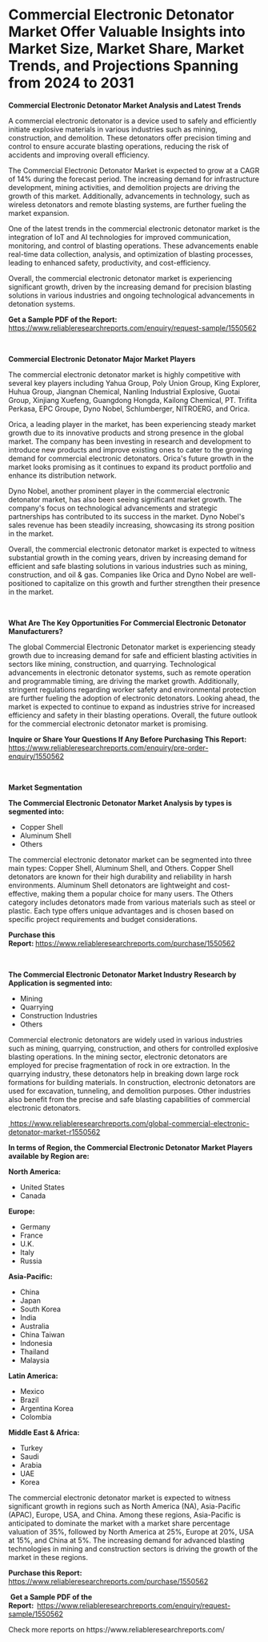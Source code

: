 <p><h1>Commercial Electronic Detonator Market Offer Valuable Insights into Market Size, Market Share, Market Trends, and Projections Spanning from 2024 to 2031</h1></p><p><strong>Commercial Electronic Detonator Market Analysis and Latest Trends</strong></p>
<p><p>A commercial electronic detonator is a device used to safely and efficiently initiate explosive materials in various industries such as mining, construction, and demolition. These detonators offer precision timing and control to ensure accurate blasting operations, reducing the risk of accidents and improving overall efficiency.</p><p>The Commercial Electronic Detonator Market is expected to grow at a CAGR of 14% during the forecast period. The increasing demand for infrastructure development, mining activities, and demolition projects are driving the growth of this market. Additionally, advancements in technology, such as wireless detonators and remote blasting systems, are further fueling the market expansion.</p><p>One of the latest trends in the commercial electronic detonator market is the integration of IoT and AI technologies for improved communication, monitoring, and control of blasting operations. These advancements enable real-time data collection, analysis, and optimization of blasting processes, leading to enhanced safety, productivity, and cost-efficiency.</p><p>Overall, the commercial electronic detonator market is experiencing significant growth, driven by the increasing demand for precision blasting solutions in various industries and ongoing technological advancements in detonation systems.</p></p>
<p><strong>Get a Sample PDF of the Report:&nbsp;</strong> <a href="https://www.reliableresearchreports.com/enquiry/request-sample/1550562">https://www.reliableresearchreports.com/enquiry/request-sample/1550562</a></p>
<p>&nbsp;</p>
<p><strong>Commercial Electronic Detonator Major Market Players</strong></p>
<p><p>The commercial electronic detonator market is highly competitive with several key players including Yahua Group, Poly Union Group, King Explorer, Huhua Group, Jiangnan Chemical, Nanling Industrial Explosive, Guotai Group, Xinjiang Xuefeng, Guangdong Hongda, Kailong Chemical, PT. Trifita Perkasa, EPC Groupe, Dyno Nobel, Schlumberger, NITROERG, and Orica.</p><p>Orica, a leading player in the market, has been experiencing steady market growth due to its innovative products and strong presence in the global market. The company has been investing in research and development to introduce new products and improve existing ones to cater to the growing demand for commercial electronic detonators. Orica's future growth in the market looks promising as it continues to expand its product portfolio and enhance its distribution network.</p><p>Dyno Nobel, another prominent player in the commercial electronic detonator market, has also been seeing significant market growth. The company's focus on technological advancements and strategic partnerships has contributed to its success in the market. Dyno Nobel's sales revenue has been steadily increasing, showcasing its strong position in the market.</p><p>Overall, the commercial electronic detonator market is expected to witness substantial growth in the coming years, driven by increasing demand for efficient and safe blasting solutions in various industries such as mining, construction, and oil & gas. Companies like Orica and Dyno Nobel are well-positioned to capitalize on this growth and further strengthen their presence in the market.</p></p>
<p>&nbsp;</p>
<p><strong>What Are The Key Opportunities For Commercial Electronic Detonator Manufacturers?</strong></p>
<p><p>The global Commercial Electronic Detonator market is experiencing steady growth due to increasing demand for safe and efficient blasting activities in sectors like mining, construction, and quarrying. Technological advancements in electronic detonator systems, such as remote operation and programmable timing, are driving the market growth. Additionally, stringent regulations regarding worker safety and environmental protection are further fueling the adoption of electronic detonators. Looking ahead, the market is expected to continue to expand as industries strive for increased efficiency and safety in their blasting operations. Overall, the future outlook for the commercial electronic detonator market is promising.</p></p>
<p><strong>Inquire or Share Your Questions If Any Before Purchasing This Report:</strong> <a href="https://www.reliableresearchreports.com/enquiry/pre-order-enquiry/1550562">https://www.reliableresearchreports.com/enquiry/pre-order-enquiry/1550562</a></p>
<p>&nbsp;</p>
<p><strong>Market Segmentation</strong></p>
<p><strong>The Commercial Electronic Detonator Market Analysis by types is segmented into:</strong></p>
<p><ul><li>Copper Shell</li><li>Aluminum Shell</li><li>Others</li></ul></p>
<p><p>The commercial electronic detonator market can be segmented into three main types: Copper Shell, Aluminum Shell, and Others. Copper Shell detonators are known for their high durability and reliability in harsh environments. Aluminum Shell detonators are lightweight and cost-effective, making them a popular choice for many users. The Others category includes detonators made from various materials such as steel or plastic. Each type offers unique advantages and is chosen based on specific project requirements and budget considerations.</p></p>
<p><strong>Purchase this Report:&nbsp;</strong><a href="https://www.reliableresearchreports.com/purchase/1550562">https://www.reliableresearchreports.com/purchase/1550562</a></p>
<p>&nbsp;</p>
<p><strong>The Commercial Electronic Detonator Market Industry Research by Application is segmented into:</strong></p>
<p><ul><li>Mining</li><li>Quarrying</li><li>Construction Industries</li><li>Others</li></ul></p>
<p><p>Commercial electronic detonators are widely used in various industries such as mining, quarrying, construction, and others for controlled explosive blasting operations. In the mining sector, electronic detonators are employed for precise fragmentation of rock in ore extraction. In the quarrying industry, these detonators help in breaking down large rock formations for building materials. In construction, electronic detonators are used for excavation, tunneling, and demolition purposes. Other industries also benefit from the precise and safe blasting capabilities of commercial electronic detonators.</p></p>
<p><a href="https://www.reliableresearchreports.com/global-commercial-electronic-detonator-market-r1550562">&nbsp;https://www.reliableresearchreports.com/global-commercial-electronic-detonator-market-r1550562</a></p>
<p><strong>In terms of Region, the Commercial Electronic Detonator Market Players available by Region are:</strong></p>
<p>
    <p> <strong> North America: </strong>
        <ul>
            <li>United States</li>
            <li>Canada</li>
        </ul>
        </p> 
    <p> <strong> Europe: </strong>
        <ul>
            <li>Germany</li>
            <li>France</li>
            <li>U.K.</li>
            <li>Italy</li>
            <li>Russia</li>
        </ul>
        </p> 
    <p> <strong> Asia-Pacific: </strong>
        <ul>
            <li>China</li>
            <li>Japan</li>
            <li>South Korea</li>
            <li>India</li>
            <li>Australia</li>
            <li>China Taiwan</li>
            <li>Indonesia</li>
            <li>Thailand</li>
            <li>Malaysia</li>
        </ul>
        </p> 
    <p> <strong> Latin America: </strong>
        <ul>
            <li>Mexico</li>
            <li>Brazil</li>
            <li>Argentina Korea</li>
            <li>Colombia</li>
        </ul>
        </p> 
    <p> <strong> Middle East & Africa: </strong>
        <ul>
            <li>Turkey</li>
            <li>Saudi</li>
            <li>Arabia</li>
            <li>UAE</li>
            <li>Korea</li>
        </ul>
    </p>
    </p>
<p><p>The commercial electronic detonator market is expected to witness significant growth in regions such as North America (NA), Asia-Pacific (APAC), Europe, USA, and China. Among these regions, Asia-Pacific is anticipated to dominate the market with a market share percentage valuation of 35%, followed by North America at 25%, Europe at 20%, USA at 15%, and China at 5%. The increasing demand for advanced blasting technologies in mining and construction sectors is driving the growth of the market in these regions.</p></p>
<p><strong>Purchase this Report: </strong><a href="https://www.reliableresearchreports.com/purchase/1550562">https://www.reliableresearchreports.com/purchase/1550562</a></p>
<p>&nbsp;<strong>Get a Sample PDF of the Report:&nbsp;&nbsp;</strong><a href="https://www.reliableresearchreports.com/enquiry/request-sample/1550562">https://www.reliableresearchreports.com/enquiry/request-sample/1550562</a></p>
<p><strong></strong></p>
<p>Check more reports on https://www.reliableresearchreports.com/</p>